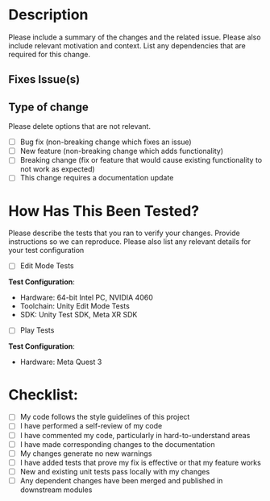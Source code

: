 # Description

Please include a summary of the changes and the related issue. Please also include relevant motivation and context. List any dependencies that are required for this change.

## Fixes Issue(s)

## Type of change

Please delete options that are not relevant.

- [ ] Bug fix (non-breaking change which fixes an issue)
- [ ] New feature (non-breaking change which adds functionality)
- [ ] Breaking change (fix or feature that would cause existing functionality to not work as expected)
- [ ] This change requires a documentation update

# How Has This Been Tested?

Please describe the tests that you ran to verify your changes. Provide instructions so we can reproduce. Please also list any relevant details for your test configuration

- [ ] Edit Mode Tests

**Test Configuration**:
* Hardware: 64-bit Intel PC, NVIDIA 4060
* Toolchain: Unity Edit Mode Tests
* SDK: Unity Test SDK, Meta XR SDK

- [ ] Play Tests

**Test Configuration**:
* Hardware: Meta Quest 3

# Checklist:

- [ ] My code follows the style guidelines of this project
- [ ] I have performed a self-review of my code
- [ ] I have commented my code, particularly in hard-to-understand areas
- [ ] I have made corresponding changes to the documentation
- [ ] My changes generate no new warnings
- [ ] I have added tests that prove my fix is effective or that my feature works
- [ ] New and existing unit tests pass locally with my changes
- [ ] Any dependent changes have been merged and published in downstream modules